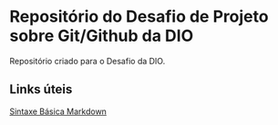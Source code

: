 # Repositório do Desafio de Projeto sobre Git/Github da DIO
Repositório criado para o Desafio da DIO.

## Links úteis
[Sintaxe Básica Markdown](https://www.markdownguide.org/basic-syntax/)


